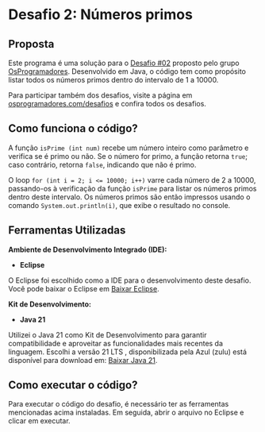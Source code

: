 # Desafio 2: Números primos


## Proposta

Este programa é uma solução para o [Desafio #02](https://osprogramadores.com/desafios/d02/) proposto pelo grupo [OsProgramadores](https://osprogramadores.com/). Desenvolvido em Java, o código tem como propósito listar todos os números primos dentro do intervalo de 1 a 10000.

Para participar também dos desafios, visite a página em [osprogramadores.com/desafios](https://osprogramadores.com/desafios/) e confira todos os desafios.

## Como funciona o código?

A função `isPrime (int num)` recebe um número inteiro como parâmetro e verifica se é primo ou não. Se o número for primo, a função retorna `true`; caso contrário, retorna `false`, indicando que não é primo.

O loop `for (int i = 2; i <= 10000; i++)` varre cada número de 2 a 10000, passando-os à verificação da função `isPrime` para listar os números primos dentro deste intervalo. Os números primos são então impressos usando o comando `System.out.println(i)`, que exibe o resultado no console.

## Ferramentas Utilizadas

**Ambiente de Desenvolvimento Integrado (IDE):**

- **Eclipse**

O Eclipse foi escolhido como a IDE para o desenvolvimento deste desafio. Você pode baixar o Eclipse em [Baixar Eclipse](https://eclipseide.org).

**Kit de Desenvolvimento:**

- **Java 21**

Utilizei o Java 21 como Kit de Desenvolvimento para garantir compatibilidade e aproveitar as funcionalidades mais recentes da linguagem. Escolhi a versão 21 LTS , disponibilizada pela Azul (zulu) está disponível para download em: [Baixar Java 21](https://www.azul.com/downloads/?package=jre-fx#zulu).

## Como executar o código?

Para executar o código do desafio, é necessário ter as ferramentas mencionadas acima instaladas. Em seguida, abrir o arquivo no Eclipse e clicar em executar.
